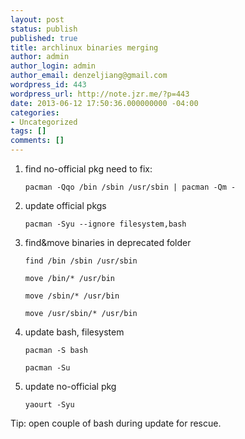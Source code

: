 ```yaml
---
layout: post
status: publish
published: true
title: archlinux binaries merging
author: admin
author_login: admin
author_email: denzeljiang@gmail.com
wordpress_id: 443
wordpress_url: http://note.jzr.me/?p=443
date: 2013-06-12 17:50:36.000000000 -04:00
categories:
- Uncategorized
tags: []
comments: []
---
```

1. find no-official pkg need to fix:

   `pacman -Qqo /bin /sbin /usr/sbin | pacman -Qm -`

2. update official pkgs

   `pacman -Syu --ignore filesystem,bash`

3. find&move binaries in deprecated folder

   `find /bin /sbin /usr/sbin`

   `move /bin/* /usr/bin`

   `move /sbin/* /usr/bin`

   `move /usr/sbin/* /usr/bin`

4. update bash, filesystem

   `pacman -S bash`

   `pacman -Su`

5. update no-official pkg

   `yaourt -Syu`

Tip:
open couple of bash during update for rescue.
